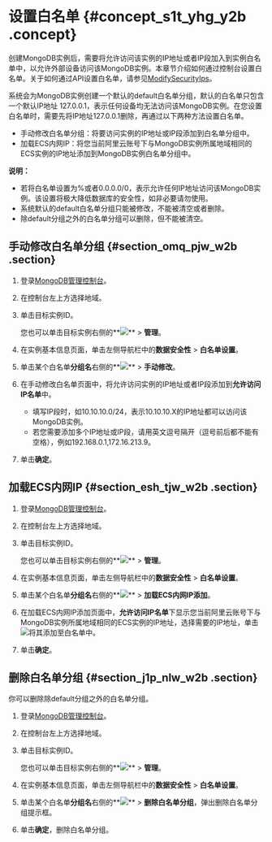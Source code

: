 # 设置白名单 {#concept_s1t_yhg_y2b .concept}

创建MongoDB实例后，需要将允许访问该实例的IP地址或者IP段加入到实例白名单中，以允许外部设备访问该MongoDB实例。本章节介绍如何通过控制台设置白名单。关于如何通过API设置白名单，请参见[ModifySecurityIps](../../../../intl.zh-CN/API参考/API参考/安全管理/DescribeSecurityIps.md#)。

系统会为MongoDB实例创建一个默认的default白名单分组，默认的白名单只包含一个默认IP地址 127.0.0.1，表示任何设备均无法访问该MongoDB实例。在您设置白名单时，需要先将IP地址127.0.0.1删除，再通过以下两种方法设置白名单。

-   手动修改白名单分组：将要访问实例的IP地址或IP段添加到白名单分组中。
-   加载ECS内网IP：将您当前阿里云账号下与MongoDB实例所属地域相同的ECS实例的IP地址添加到MongoDB实例白名单分组中。

**说明：** 

-   若将白名单设置为%或者0.0.0.0/0，表示允许任何IP地址访问该MongoDB实例。该设置将极大降低数据库的安全性，如非必要请勿使用。
-   系统默认的default白名单分组只能被修改，不能被清空或者删除。
-   除default分组之外的白名单分组可以删除，但不能被清空。

## 手动修改白名单分组 {#section_omq_pjw_w2b .section}

1.  登录[MongoDB管理控制台](https://mongodb.console.aliyun.com/#/mongodb/list)。
2.  在控制台左上方选择地域。
3.  单击目标实例ID。

    您也可以单击目标实例右侧的**![](http://static-aliyun-doc.oss-cn-hangzhou.aliyuncs.com/assets/img/18639/154088126810249_zh-CN.png)** \> **管理**。

4.  在实例基本信息页面，单击左侧导航栏中的**数据安全性** \> **白名单设置**。
5.  单击某个白名单**分组名**右侧的**![](http://static-aliyun-doc.oss-cn-hangzhou.aliyuncs.com/assets/img/18639/154088126810249_zh-CN.png)** \> **手动修改**。
6.  在手动修改白名单页面中，将允许访问实例的IP地址或者IP段添加到**允许访问IP名单**中。

    -   填写IP段时，如10.10.10.0/24，表示10.10.10.X的IP地址都可以访问该MongoDB实例。
    -   若您需要添加多个IP地址或IP段，请用英文逗号隔开（逗号前后都不能有空格），例如192.168.0.1,172.16.213.9。
7.  单击**确定**。

## 加载ECS内网IP {#section_esh_tjw_w2b .section}

1.  登录[MongoDB管理控制台](https://mongodb.console.aliyun.com/#/mongodb/list)。
2.  在控制台左上方选择地域。
3.  单击目标实例ID。

    您也可以单击目标实例右侧的**![](http://static-aliyun-doc.oss-cn-hangzhou.aliyuncs.com/assets/img/18639/154088126810249_zh-CN.png)** \> **管理**。

4.  在实例基本信息页面，单击左侧导航栏中的**数据安全性** \> **白名单设置**。
5.  单击某个白名单**分组名**右侧的**![](http://static-aliyun-doc.oss-cn-hangzhou.aliyuncs.com/assets/img/18639/154088126810249_zh-CN.png)** \> **加载ECS内网IP添加**。
6.  在加载ECS内网IP添加页面中，**允许访问IP名单**下显示您当前阿里云账号下与MongoDB实例所属地域相同的ECS实例的IP地址，选择需要的IP地址，单击![](http://static-aliyun-doc.oss-cn-hangzhou.aliyuncs.com/assets/img/18639/154088126810250_zh-CN.png)将其添加至白名单中。
7.  单击**确定**。

## 删除白名单分组 {#section_j1p_nlw_w2b .section}

你可以删除除default分组之外的白名单分组。

1.  登录[MongoDB管理控制台](https://mongodb.console.aliyun.com/#/mongodb/list)。
2.  在控制台左上方选择地域。
3.  单击目标实例ID。

    您也可以单击目标实例右侧的**![](http://static-aliyun-doc.oss-cn-hangzhou.aliyuncs.com/assets/img/18639/154088126810249_zh-CN.png)** \> **管理**。

4.  在实例基本信息页面，单击左侧导航栏中的**数据安全性** \> **白名单设置**。
5.  单击某个白名单**分组名**右侧的**![](http://static-aliyun-doc.oss-cn-hangzhou.aliyuncs.com/assets/img/18639/154088126810249_zh-CN.png)** \> **删除白名单分组**，弹出删除白名单分组提示框。
6.  单击**确定**，删除白名单分组。

